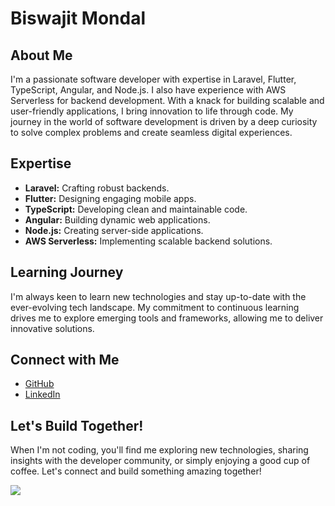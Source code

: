# Biswajit Mondal

## About Me

I'm a passionate software developer with expertise in Laravel, Flutter, TypeScript, Angular, and Node.js. I also have experience with AWS Serverless for backend development. With a knack for building scalable and user-friendly applications, I bring innovation to life through code. My journey in the world of software development is driven by a deep curiosity to solve complex problems and create seamless digital experiences.

## Expertise

- **Laravel:** Crafting robust backends.
- **Flutter:** Designing engaging mobile apps.
- **TypeScript:** Developing clean and maintainable code.
- **Angular:** Building dynamic web applications.
- **Node.js:** Creating server-side applications.
- **AWS Serverless:** Implementing scalable backend solutions.

## Learning Journey

I'm always keen to learn new technologies and stay up-to-date with the ever-evolving tech landscape. My commitment to continuous learning drives me to explore emerging tools and frameworks, allowing me to deliver innovative solutions.

## Connect with Me

- [GitHub](https://github.com/biswajit287)
- [LinkedIn](https://www.linkedin.com/in/YourLinkedInProfile)
<!-- - [Website/Blog](https://www.yourwebsite.com) -->

## Let's Build Together!

When I'm not coding, you'll find me exploring new technologies, sharing insights with the developer community, or simply enjoying a good cup of coffee. Let's connect and build something amazing together!

![](https://komarev.com/ghpvc/?username=biswajit287&color=lightgrey)